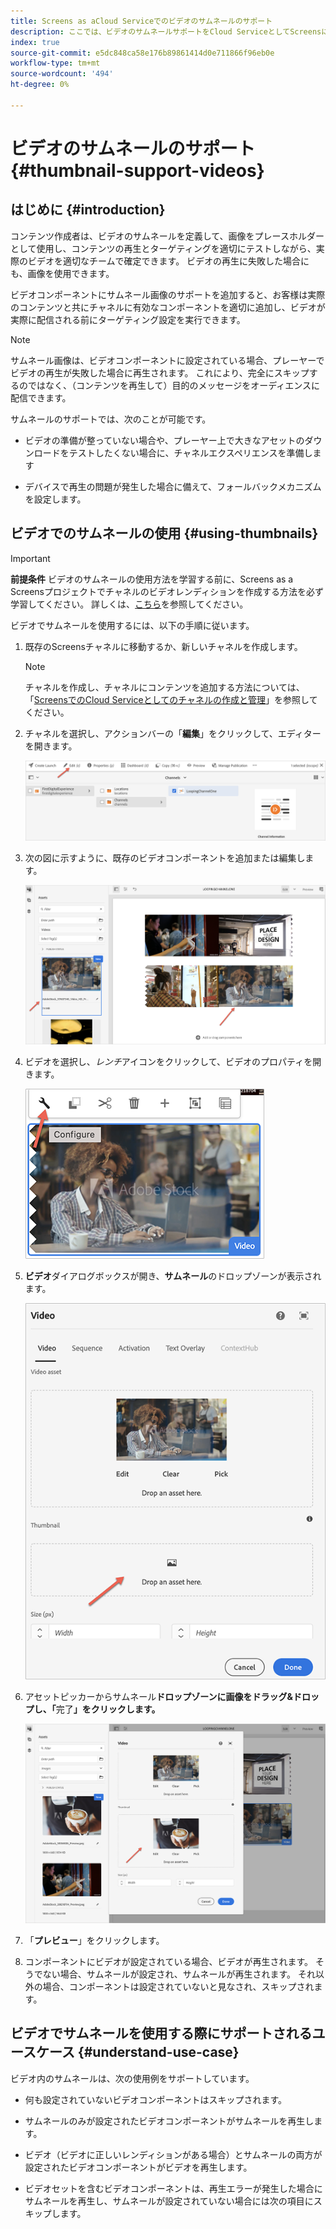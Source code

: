 ```yaml
---
title: Screens as aCloud Serviceでのビデオのサムネールのサポート
description: ここでは、ビデオのサムネールサポートをCloud ServiceとしてScreensに追加する方法について説明します。
index: true
source-git-commit: e5dc848ca58e176b89861414d0e711866f96eb0e
workflow-type: tm+mt
source-wordcount: '494'
ht-degree: 0%

---
```



# ビデオのサムネールのサポート {#thumbnail-support-videos}

## はじめに {#introduction}

コンテンツ作成者は、ビデオのサムネールを定義して、画像をプレースホルダーとして使用し、コンテンツの再生とターゲティングを適切にテストしながら、実際のビデオを適切なチームで確定できます。 ビデオの再生に失敗した場合にも、画像を使用できます。

ビデオコンポーネントにサムネール画像のサポートを追加すると、お客様は実際のコンテンツと共にチャネルに有効なコンポーネントを適切に追加し、ビデオが実際に配信される前にターゲティング設定を実行できます。

>[!NOTE]
>サムネール画像は、ビデオコンポーネントに設定されている場合、プレーヤーでビデオの再生が失敗した場合に再生されます。 これにより、完全にスキップするのではなく、（コンテンツを再生して）目的のメッセージをオーディエンスに配信できます。

サムネールのサポートでは、次のことが可能です。

* ビデオの準備が整っていない場合や、プレーヤー上で大きなアセットのダウンロードをテストしたくない場合に、チャネルエクスペリエンスを準備します

* デバイスで再生の問題が発生した場合に備えて、フォールバックメカニズムを設定します。

## ビデオでのサムネールの使用 {#using-thumbnails}

>[!IMPORTANT]
>**前提条件**
>ビデオのサムネールの使用方法を学習する前に、Screens as a Screensプロジェクトでチャネルのビデオレンディションを作成する方法を必ず学習してください。 詳しくは、[こちら](/help/screens-cloud/configuring/creating-screens-video-renditions-cloud-service.md)を参照してください。

ビデオでサムネールを使用するには、以下の手順に従います。

1. 既存のScreensチャネルに移動するか、新しいチャネルを作成します。

   >[!NOTE]
   >チャネルを作成し、チャネルにコンテンツを追加する方法については、「[ScreensでのCloud Serviceとしてのチャネルの作成と管理](https://experienceleague.adobe.com/docs/experience-manager-cloud-service/screens-as-cloud-service/create-content/creating-channels-screens-cloud.html?lang=en)」を参照してください。

1. チャネルを選択し、アクションバーの「**編集**」をクリックして、エディターを開きます。

   ![](/help/screens-cloud/using-core-product-features/assets/thumbnail-1.png)

1. 次の図に示すように、既存のビデオコンポーネントを追加または編集します。

   ![](/help/screens-cloud/using-core-product-features/assets/thumbnail-2.png)

1. ビデオを選択し、*レンチ*&#x200B;アイコンをクリックして、ビデオのプロパティを開きます。

   ![](/help/screens-cloud/using-core-product-features/assets/thumbnail-3.png)

1. **ビデオ**&#x200B;ダイアログボックスが開き、**サムネール**&#x200B;のドロップゾーンが表示されます。

   ![](/help/screens-cloud/using-core-product-features/assets/thumbnail-4.png)

1. アセットピッカーからサムネール&#x200B;**ドロップゾーンに画像をドラッグ&amp;ドロップし、「**&#x200B;完了&#x200B;**」をクリックします。**

   ![](/help/screens-cloud/using-core-product-features/assets/thumbnail-5.png)

1. 「**プレビュー**」をクリックします。

1. コンポーネントにビデオが設定されている場合、ビデオが再生されます。 そうでない場合、サムネールが設定され、サムネールが再生されます。 それ以外の場合、コンポーネントは設定されていないと見なされ、スキップされます。

## ビデオでサムネールを使用する際にサポートされるユースケース {#understand-use-case}

ビデオ内のサムネールは、次の使用例をサポートしています。

* 何も設定されていないビデオコンポーネントはスキップされます。

* サムネールのみが設定されたビデオコンポーネントがサムネールを再生します。

* ビデオ（ビデオに正しいレンディションがある場合）とサムネールの両方が設定されたビデオコンポーネントがビデオを再生します。

* ビデオセットを含むビデオコンポーネントは、再生エラーが発生した場合にサムネールを再生し、サムネールが設定されていない場合には次の項目にスキップします。
